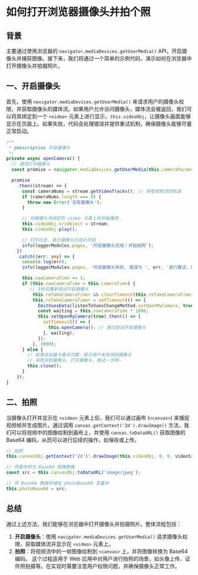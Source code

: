# 如何打开浏览器摄像头并拍个照

## 背景

主要通过使用浏览器的 `navigator.mediaDevices.getUserMedia()` API，开启摄像头并捕获图像。接下来，我们将通过一个简单的示例代码，演示如何在浏览器中打开摄像头并拍摄照片。

## 一、开启摄像头

首先，使用 `navigator.mediaDevices.getUserMedia()` 来请求用户的摄像头权限，并获取摄像头的媒体流。如果用户允许访问摄像头，媒体流会被返回，我们可以将其绑定到一个 `<video>` 元素上进行显示，`this.videoObj`，让摄像头画面能够显示在页面上。如果失败，代码会处理错误并提供重试机制，确保摄像头能够尽量正常启动。

```typescript
/**
 * @description 开启摄像头
 */
private async openCamera() {
  // 请求打开摄像头
  const promise = navigator.mediaDevices.getUserMedia(this.cameraParams);

  promise
    .then((stream) => {
      const cameraNums = stream.getVideoTracks(); // 获取视频流的轨道
      if (cameraNums.length === 0) {
        throw new Error('没有摄像头');
      }

      // 将摄像头流绑定到 video 元素上并开始播放
      this.videoObj.srcObject = stream;
      this.videoObj.play();

      // 打印日志，表示摄像头已成功开启
      info(loggerModules.pages, '开启摄像头完成！开始拍照');
    })
    .catch((err: any) => {
      console.log(err);
      info(loggerModules.pages, '开启摄像头失败, 错误为 ', err, '进行重试，目前重试次数 ' + this.nowCameraTime);

      this.nowCameraTime += 1;
      if (this.nowCameraTime < this.cameraTime) {
         // 3秒后重新尝试开启摄像头
          this.reTakeCameraTimer && clearTimeout(this.reTakeCameraTimer);
          this.reTakeCameraTimer = setTimeout(() => {
            EmitVuexData(listenToVuexChangeMethod.setOpenMyCamera, true);
            const waiting = this.nowCameraTime * 1000;
            this.setOpenMyCamera(true).then(() => {
              setTimeout(() => {
                this.openCamera(); // 递归尝试开启摄像头
              }, waiting);
            });
          }, 3000);
      } else {
        // 如果达到最大重试次数，提示用户未检测到摄像头
        // 未检测到摄像头，打开摄像头，再试一次吧~
        this.close();
      }
    });
}
```

## 二、拍照

当摄像头打开并显示在 `<video>` 元素上后，我们可以通过画布 (`<canvas>`) 来捕捉视频帧并生成图片。通过调用 `canvas.getContext('2d').drawImage()` 方法，我们可以将视频中的图像绘制到画布上，并使用 `canvas.toDataURL()` 获取图像的 Base64 编码，从而可以进行后续的操作，如保存或上传。

```typescript
// 拍照
this.canvasObj.getContext('2d')!.drawImage(this.videoObj, 0, 0, videoSize.width, videoSize.height);

// 将画布转为 Base64 图像数据
const src = this.canvasObj.toDataURL('image/jpeg');

// 将 Base64 数据存储在 photoBase64 变量中
this.photoBase64 = src;
```

## 总结

通过上述方法，我们能够在浏览器中打开摄像头并拍摄照片。整体流程包括：

1. **开启摄像头**：使用 `navigator.mediaDevices.getUserMedia()` 请求摄像头权限，获取媒体流并显示在 `<video>` 元素上。
2. **拍照**：将视频流中的一帧图像绘制到 `<canvas>` 上，并将图像转换为 Base64 编码。
这个过程适用于 Web 应用中对用户进行拍照的场景，如头像上传、证件照拍摄等。在实现时需要注意用户权限问题，并确保摄像头正常工作。

